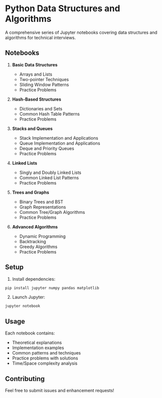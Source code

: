 # Python Data Structures and Algorithms

A comprehensive series of Jupyter notebooks covering data structures and algorithms for technical interviews.

## Notebooks

1. **Basic Data Structures**
   - Arrays and Lists
   - Two-pointer Techniques
   - Sliding Window Patterns
   - Practice Problems

2. **Hash-Based Structures**
   - Dictionaries and Sets
   - Common Hash Table Patterns
   - Practice Problems

3. **Stacks and Queues**
   - Stack Implementation and Applications
   - Queue Implementation and Applications
   - Deque and Priority Queues
   - Practice Problems

4. **Linked Lists**
   - Singly and Doubly Linked Lists
   - Common Linked List Patterns
   - Practice Problems

5. **Trees and Graphs**
   - Binary Trees and BST
   - Graph Representations
   - Common Tree/Graph Algorithms
   - Practice Problems

6. **Advanced Algorithms**
   - Dynamic Programming
   - Backtracking
   - Greedy Algorithms
   - Practice Problems

## Setup

1. Install dependencies:
```bash
pip install jupyter numpy pandas matplotlib
```

2. Launch Jupyter:
```bash
jupyter notebook
```

## Usage

Each notebook contains:
- Theoretical explanations
- Implementation examples
- Common patterns and techniques
- Practice problems with solutions
- Time/Space complexity analysis

## Contributing

Feel free to submit issues and enhancement requests! 
